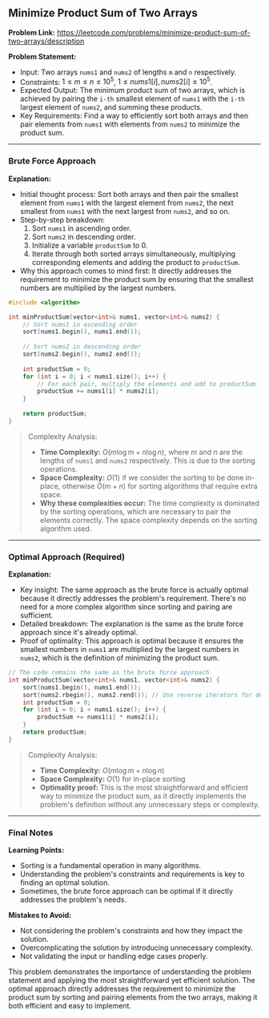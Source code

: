 ## Minimize Product Sum of Two Arrays
**Problem Link:** https://leetcode.com/problems/minimize-product-sum-of-two-arrays/description

**Problem Statement:**
- Input: Two arrays `nums1` and `nums2` of lengths `m` and `n` respectively.
- Constraints: $1 \leq m \leq n \leq 10^5$, $1 \leq nums1[i], nums2[i] \leq 10^5$.
- Expected Output: The minimum product sum of two arrays, which is achieved by pairing the `i-th` smallest element of `nums1` with the `i-th` largest element of `nums2`, and summing these products.
- Key Requirements: Find a way to efficiently sort both arrays and then pair elements from `nums1` with elements from `nums2` to minimize the product sum.

---

### Brute Force Approach
**Explanation:**
- Initial thought process: Sort both arrays and then pair the smallest element from `nums1` with the largest element from `nums2`, the next smallest from `nums1` with the next largest from `nums2`, and so on.
- Step-by-step breakdown:
  1. Sort `nums1` in ascending order.
  2. Sort `nums2` in descending order.
  3. Initialize a variable `productSum` to 0.
  4. Iterate through both sorted arrays simultaneously, multiplying corresponding elements and adding the product to `productSum`.
- Why this approach comes to mind first: It directly addresses the requirement to minimize the product sum by ensuring that the smallest numbers are multiplied by the largest numbers.

```cpp
#include <algorithm>

int minProductSum(vector<int>& nums1, vector<int>& nums2) {
    // Sort nums1 in ascending order
    sort(nums1.begin(), nums1.end());
    
    // Sort nums2 in descending order
    sort(nums2.begin(), nums2.end());
    
    int productSum = 0;
    for (int i = 0; i < nums1.size(); i++) {
        // For each pair, multiply the elements and add to productSum
        productSum += nums1[i] * nums2[i];
    }
    
    return productSum;
}
```

> Complexity Analysis:
> - **Time Complexity:** $O(m \log m + n \log n)$, where $m$ and $n$ are the lengths of `nums1` and `nums2` respectively. This is due to the sorting operations.
> - **Space Complexity:** $O(1)$ if we consider the sorting to be done in-place, otherwise $O(m + n)$ for sorting algorithms that require extra space.
> - **Why these complexities occur:** The time complexity is dominated by the sorting operations, which are necessary to pair the elements correctly. The space complexity depends on the sorting algorithm used.

---

### Optimal Approach (Required)
**Explanation:**
- Key insight: The same approach as the brute force is actually optimal because it directly addresses the problem's requirement. There's no need for a more complex algorithm since sorting and pairing are sufficient.
- Detailed breakdown: The explanation is the same as the brute force approach since it's already optimal.
- Proof of optimality: This approach is optimal because it ensures the smallest numbers in `nums1` are multiplied by the largest numbers in `nums2`, which is the definition of minimizing the product sum.

```cpp
// The code remains the same as the brute force approach
int minProductSum(vector<int>& nums1, vector<int>& nums2) {
    sort(nums1.begin(), nums1.end());
    sort(nums2.rbegin(), nums2.rend()); // Use reverse iterators for descending order
    int productSum = 0;
    for (int i = 0; i < nums1.size(); i++) {
        productSum += nums1[i] * nums2[i];
    }
    return productSum;
}
```

> Complexity Analysis:
> - **Time Complexity:** $O(m \log m + n \log n)$
> - **Space Complexity:** $O(1)$ for in-place sorting
> - **Optimality proof:** This is the most straightforward and efficient way to minimize the product sum, as it directly implements the problem's definition without any unnecessary steps or complexity.

---

### Final Notes
**Learning Points:**
- Sorting is a fundamental operation in many algorithms.
- Understanding the problem's constraints and requirements is key to finding an optimal solution.
- Sometimes, the brute force approach can be optimal if it directly addresses the problem's needs.

**Mistakes to Avoid:**
- Not considering the problem's constraints and how they impact the solution.
- Overcomplicating the solution by introducing unnecessary complexity.
- Not validating the input or handling edge cases properly.

This problem demonstrates the importance of understanding the problem statement and applying the most straightforward yet efficient solution. The optimal approach directly addresses the requirement to minimize the product sum by sorting and pairing elements from the two arrays, making it both efficient and easy to implement.